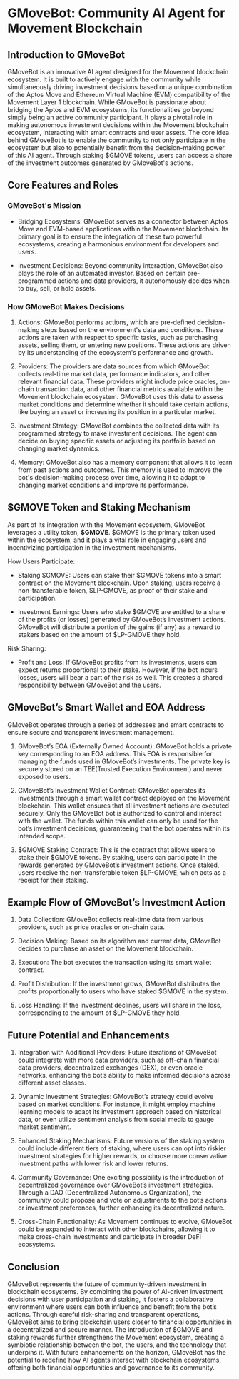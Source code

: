 # GMoveBot: Community AI Agent for Movement Blockchain

## Introduction to GMoveBot
GMoveBot is an innovative AI agent designed for the Movement blockchain ecosystem. It is built to actively engage with the community while simultaneously driving investment decisions based on a unique combination of the Aptos Move and Ethereum Virtual Machine (EVM) compatibility of the Movement Layer 1 blockchain.
While GMoveBot is passionate about bridging the Aptos and EVM ecosystems, its functionalities go beyond simply being an active community participant. It plays a pivotal role in making autonomous investment decisions within the Movement blockchain ecosystem, interacting with smart contracts and user assets.
The core idea behind GMoveBot is to enable the community to not only participate in the ecosystem but also to potentially benefit from the decision-making power of this AI agent. Through staking $GMOVE tokens, users can access a share of the investment outcomes generated by GMoveBot's actions.


## Core Features and Roles

### GMoveBot's Mission

- Bridging Ecosystems: GMoveBot serves as a connector between Aptos Move and EVM-based applications within the Movement blockchain. Its primary goal is to ensure the integration of these two powerful ecosystems, creating a harmonious environment for developers and users.

- Investment Decisions: Beyond community interaction, GMoveBot also plays the role of an automated investor. Based on certain pre-programmed actions and data providers, it autonomously decides when to buy, sell, or hold assets.


### How GMoveBot Makes Decisions

1. Actions: GMoveBot performs actions, which are pre-defined decision-making steps based on the environment's data and conditions. These actions are taken with respect to specific tasks, such as purchasing assets, selling them, or entering new positions. These actions are driven by its understanding of the ecosystem's performance and growth.

2. Providers: The providers are data sources from which GMoveBot collects real-time market data, performance indicators, and other relevant financial data. These providers might include price oracles, on-chain transaction data, and other financial metrics available within the Movement blockchain ecosystem. GMoveBot uses this data to assess market conditions and determine whether it should take certain actions, like buying an asset or increasing its position in a particular market.

3. Investment Strategy: GMoveBot combines the collected data with its programmed strategy to make investment decisions. The agent can decide on buying specific assets or adjusting its portfolio based on changing market dynamics.

4. Memory: GMoveBot also has a memory component that allows it to learn from past actions and outcomes. This memory is used to improve the bot's decision-making process over time, allowing it to adapt to changing market conditions and improve its performance.


## $GMOVE Token and Staking Mechanism

As part of its integration with the Movement ecosystem, GMoveBot leverages a utility token, **$GMOVE**. $GMOVE is the primary token used within the ecosystem, and it plays a vital role in engaging users and incentivizing participation in the investment mechanisms.

How Users Participate:

- Staking $GMOVE: Users can stake their $GMOVE tokens into a smart contract on the Movement blockchain. Upon staking, users receive a non-transferable token, $LP-GMOVE, as proof of their stake and participation.

- Investment Earnings: Users who stake $GMOVE are entitled to a share of the profits (or losses) generated by GMoveBot’s investment actions. GMoveBot will distribute a portion of the gains (if any) as a reward to stakers based on the amount of $LP-GMOVE they hold.

Risk Sharing:

- Profit and Loss: If GMoveBot profits from its investments, users can expect returns proportional to their stake. However, if the bot incurs losses, users will bear a part of the risk as well. This creates a shared responsibility between GMoveBot and the users.

## GMoveBot’s Smart Wallet and EOA Address

GMoveBot operates through a series of addresses and smart contracts to ensure secure and transparent investment management.

1. GMoveBot’s EOA (Externally Owned Account): GMoveBot holds a private key corresponding to an EOA address. This EOA is responsible for managing the funds used in GMoveBot’s investments. The private key is securely stored on an TEE(Trusted Execution Environment) and never exposed to users.

2. GMoveBot’s Investment Wallet Contract: GMoveBot operates its investments through a smart wallet contract deployed on the Movement blockchain. This wallet ensures that all investment actions are executed securely. Only the GMoveBot bot is authorized to control and interact with the wallet. The funds within this wallet can only be used for the bot’s investment decisions, guaranteeing that the bot operates within its intended scope.

3. $GMOVE Staking Contract: This is the contract that allows users to stake their $GMOVE tokens. By staking, users can participate in the rewards generated by GMoveBot’s investment actions. Once staked, users receive the non-transferable token $LP-GMOVE, which acts as a receipt for their staking.


## Example Flow of GMoveBot’s Investment Action

1. Data Collection: GMoveBot collects real-time data from various providers, such as price oracles or on-chain data.

2. Decision Making: Based on its algorithm and current data, GMoveBot decides to purchase an asset on the Movement blockchain.

3. Execution: The bot executes the transaction using its smart wallet contract.

4. Profit Distribution: If the investment grows, GMoveBot distributes the profits proportionally to users who have staked $GMOVE in the system.

5. Loss Handling: If the investment declines, users will share in the loss, corresponding to the amount of $LP-GMOVE they hold.


## Future Potential and Enhancements

1. Integration with Additional Providers:
Future iterations of GMoveBot could integrate with more data providers, such as off-chain financial data providers, decentralized exchanges (DEX), or even oracle networks, enhancing the bot’s ability to make informed decisions across different asset classes.

2. Dynamic Investment Strategies:
GMoveBot’s strategy could evolve based on market conditions. For instance, it might employ machine learning models to adapt its investment approach based on historical data, or even utilize sentiment analysis from social media to gauge market sentiment.

3. Enhanced Staking Mechanisms:
Future versions of the staking system could include different tiers of staking, where users can opt into riskier investment strategies for higher rewards, or choose more conservative investment paths with lower risk and lower returns.

4. Community Governance:
One exciting possibility is the introduction of decentralized governance over GMoveBot’s investment strategies. Through a DAO (Decentralized Autonomous Organization), the community could propose and vote on adjustments to the bot’s actions or investment preferences, further enhancing its decentralized nature.

5. Cross-Chain Functionality:
As Movement continues to evolve, GMoveBot could be expanded to interact with other blockchains, allowing it to make cross-chain investments and participate in broader DeFi ecosystems.

## Conclusion

GMoveBot represents the future of community-driven investment in blockchain ecosystems. By combining the power of AI-driven investment decisions with user participation and staking, it fosters a collaborative environment where users can both influence and benefit from the bot’s actions. Through careful risk-sharing and transparent operations, GMoveBot aims to bring blockchain users closer to financial opportunities in a decentralized and secure manner.
The introduction of $GMOVE and staking rewards further strengthens the Movement ecosystem, creating a symbiotic relationship between the bot, the users, and the technology that underpins it.
With future enhancements on the horizon, GMoveBot has the potential to redefine how AI agents interact with blockchain ecosystems, offering both financial opportunities and governance to its community.

